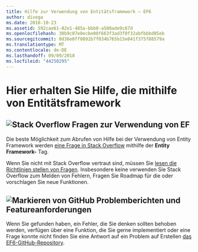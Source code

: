 ```yaml
---
title: Hilfe zur Verwendung von Entitätsframework – EF6
author: divega
ms.date: 2016-10-23
ms.assetid: 592cae61-02e1-485a-bbb0-a508ade9c67d
ms.openlocfilehash: 30b9c07e8ecbe08f663f3ad3f0f32abfbbbd05eb
ms.sourcegitcommit: 0d36e8ff0892b7f034b765b15e041f375f88579a
ms.translationtype: MT
ms.contentlocale: de-DE
ms.lasthandoff: 09/09/2018
ms.locfileid: "44250295"
---
```

# <a name="get-help-using-entity-framework"></a>Hier erhalten Sie Hilfe, die mithilfe von Entitätsframework
## <a name="stackoverflowef6mediastackoverflowpng-questions-about-using-ef"></a>![Stack Overflow](~/ef6/media/stackoverflow.png) Fragen zur Verwendung von EF  

Die beste Möglichkeit zum Abrufen von Hilfe bei der Verwendung von Entity Framework werden [eine Frage in Stack Overflow](http://stackoverflow.com/questions/ask) mithilfe der **Entity Framework-** Tag.  

Wenn Sie nicht mit Stack Overflow vertraut sind, müssen Sie [lesen die Richtlinien stellen von Fragen](http://stackoverflow.com/help/asking). Insbesondere keine verwenden Sie Stack Overflow zum Melden von Fehlern, Fragen Sie Roadmap für die oder vorschlagen Sie neue Funktionen.  

## <a name="github-markef6mediagithub-mark-32pxpng-bug-reports-and-feature-requests"></a>![Markieren von GitHub](~/ef6/media/github-mark-32px.png) Problemberichten und Featureanforderungen  

Wenn Sie gefunden haben, ein Fehler, die Sie denken sollten behoben werden, verfügen über eine Funktion, die Sie gerne implementiert oder eine Frage konnte nicht finden Sie eine Antwort auf ein Problem auf Erstellen [das EF6-GitHub-Repository](https://github.com/aspnet/EntityFramework6/issues).
